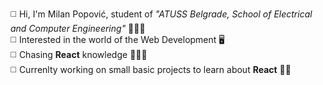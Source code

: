◻️ Hi, I'm Milan Popović, student of <i>"ATUSS Belgrade, School of Electrical and Computer Engineering"</i> 👨🏻‍🎓<br>
◻️ Interested in the world of the Web Development 🖥️<br>
◻️ Chasing <b>React</b> knowledge 👨🏻‍💻<br>
◻️ Currenlty working on small basic projects to learn about <b>React</b> 🤙🏻
<!--
**PopovicDev/PopovicDev** is a ✨ _special_ ✨ repository because its `README.md` (this file) appears on your GitHub profile.

Here are some ideas to get you started:

- 🔭 I’m currently working on ...
- 🌱 I’m currently learning ...
- 👯 I’m looking to collaborate on ...
- 🤔 I’m looking for help with ...
- 💬 Ask me about ...
- 📫 How to reach me: ...
- 😄 Pronouns: ...
- ⚡ Fun fact: ...
-->
